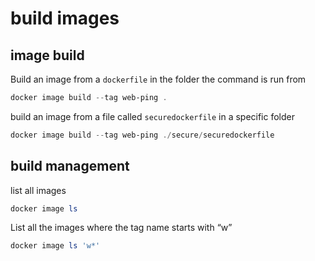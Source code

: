 # build images

## image build

Build an image from a `dockerfile` in the folder the command is run from

``` powershell
docker image build --tag web-ping .
```

build an image from a file called `securedockerfile` in a specific folder

``` powershell
docker image build --tag web-ping ./secure/securedockerfile
```

## build management

list all images

``` powershell
docker image ls
```

List all the images where the tag name starts with “w”

``` powershell
docker image ls 'w*'
```



